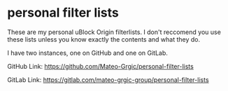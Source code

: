 # personal filter lists

These are my personal uBlock Origin filterlists. I don't reccomend you use these lists unless you know exactly the contents and what they do.

I have two instances, one on GitHub and one on GitLab. 

GitHub Link:
https://github.com/Mateo-Grgic/personal-filter-lists

GitLab Link:
https://gitlab.com/mateo-grgic-group/personal-filter-lists
